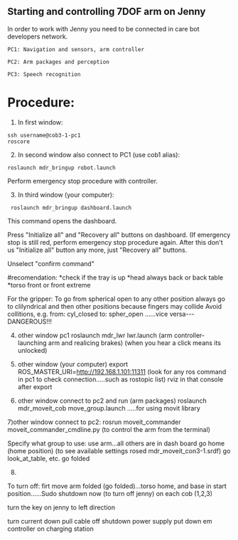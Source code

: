 ## Starting and controlling 7DOF arm on Jenny

In order to work with Jenny you need to be connected in care bot developers network.

```
PC1: Navigation and sensors, arm controller

PC2: Arm packages and perception

PC3: Speech recognition

```
# Procedure:

1) In first window:

```
ssh username@cob3-1-pc1
roscore
```

2)  In second window also connect to PC1 (use cob1 alias):
``` 
roslaunch mdr_bringup robot.launch 
```
Perform emergency stop procedure with controller. 


3) In third window (your computer):
```
 roslaunch mdr_bringup dashboard.launch 
```
This command opens the dashboard.

Press "Initialize all"  and "Recovery all" buttons on dashboard.
(If emergency stop  is still red, perform emergency stop procedure again. After this don't us "Initialize all" button any more,  just "Recovery all" buttons.

Unselect  "confirm command"

#recomendation:
	*check if the tray is up 
	*head always back or back table
	*torso front or front extreme

For the gripper:
To go from spherical open to any other position always go to clilyndrical and then other positions because fingers may collide
Avoid collitions, e.g. from: cyl_closed   to: spher_open  ......vice versa---DANGEROUS!!!

4) other window pc1 roslaunch mdr_lwr lwr.launch (arm controller-launching arm and realicing brakes) (when you hear a click means its unlocked)


5) other window (your computer) export ROS_MASTER_URI=http://192.168.1.101:11311 (look for any ros command in pc1 to check connection.....such as rostopic list)
rviz in that console after export

6) other window connect to pc2 and run (arm packages) roslaunch mdr_moveit_cob move_group.launch .....for using movit library

7)other window connect to pc2: rosrun moveit_commander moveit_commander_cmdline.py (to control the arm from the terminal)

Specify what group to use: use arm...all others are in dash board
go home (home position) (to see available settings rosed mdr_moveit_con3-1.srdf)
go look_at_table, etc.
go folded


8)
To turn off: firt move arm folded (go folded)...torso home,   and base in start position......Sudo shutdown now (to turn off jenny) on each cob (1,2,3)

turn the key on jenny to left direction

turn current down 
pull cable off 
shutdown power supply
put down em controller on charging station

